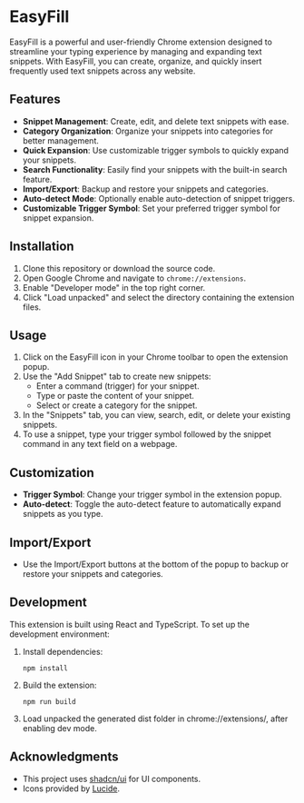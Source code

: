# EasyFill

EasyFill is a powerful and user-friendly Chrome extension designed to streamline your typing experience by managing and expanding text snippets. With EasyFill, you can create, organize, and quickly insert frequently used text snippets across any website.

## Features

- **Snippet Management**: Create, edit, and delete text snippets with ease.
- **Category Organization**: Organize your snippets into categories for better management.
- **Quick Expansion**: Use customizable trigger symbols to quickly expand your snippets.
- **Search Functionality**: Easily find your snippets with the built-in search feature.
- **Import/Export**: Backup and restore your snippets and categories.
- **Auto-detect Mode**: Optionally enable auto-detection of snippet triggers.
- **Customizable Trigger Symbol**: Set your preferred trigger symbol for snippet expansion.

## Installation

1. Clone this repository or download the source code.
2. Open Google Chrome and navigate to `chrome://extensions`.
3. Enable "Developer mode" in the top right corner.
4. Click "Load unpacked" and select the directory containing the extension files.

## Usage

1. Click on the EasyFill icon in your Chrome toolbar to open the extension popup.
2. Use the "Add Snippet" tab to create new snippets:
   - Enter a command (trigger) for your snippet.
   - Type or paste the content of your snippet.
   - Select or create a category for the snippet.
3. In the "Snippets" tab, you can view, search, edit, or delete your existing snippets.
4. To use a snippet, type your trigger symbol followed by the snippet command in any text field on a webpage.

## Customization

- **Trigger Symbol**: Change your trigger symbol in the extension popup.
- **Auto-detect**: Toggle the auto-detect feature to automatically expand snippets as you type.

## Import/Export

- Use the Import/Export buttons at the bottom of the popup to backup or restore your snippets and categories.

## Development

This extension is built using React and TypeScript. To set up the development environment:

1. Install dependencies:
   ```
   npm install
   ```

2. Build the extension:
   ```
   npm run build
   ```
3. Load unpacked the generated dist folder in chrome://extensions/, after enabling dev mode.

## Acknowledgments

- This project uses [shadcn/ui](https://ui.shadcn.com/) for UI components.
- Icons provided by [Lucide](https://lucide.dev/).
